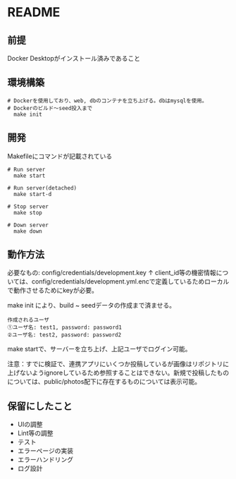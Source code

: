 # README

## 前提
Docker Desktopがインストール済みであること

## 環境構築
```
# Dockerを使用しており、web, dbのコンテナを立ち上げる。dbはmysqlを使用。
# Dockerのビルド〜seed投入まで
  make init
```

## 開発
Makefileにコマンドが記載されている
```
# Run server
  make start
   
# Run server(detached)
  make start-d
  
# Stop server
  make stop

# Down server
  make down
```

## 動作方法
必要なもの: config/credentials/development.key
↑ client_id等の機密情報については、config/credentials/development.yml.encで定義しているためローカルで動作させるためにkeyが必要。

make init により、build ~ seedデータの作成まで済ませる。
```
作成されるユーザ
①ユーザ名: test1, password: password1
②ユーザ名: test2, password: password2

```


make startで、サーバーを立ち上げ、上記ユーザでログイン可能。

注意：すでに検証で、連携アプリにいくつか投稿しているが画像はリポジトリに上げないようignoreしているため参照することはできない。新規で投稿したものについては、public/photos配下に存在するものについては表示可能。

## 保留にしたこと
- UIの調整
- Lint等の調整
- テスト
- エラーページの実装
- エラーハンドリング
- ログ設計
